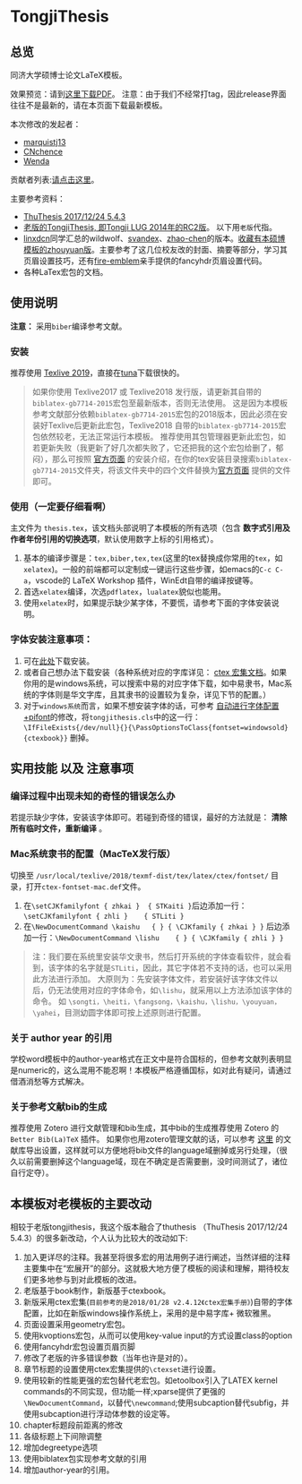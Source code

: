 # TongjiThesis
## 总览
同济大学硕博士论文LaTeX模板。

效果预览：请到[这里下载PDF](https://github.com/marquistj13/TongjiThesis/releases/latest)。
注意：由于我们不经常打tag，因此release界面往往不是最新的，请在本页面下载最新模板。

本次修改的发起者：
* [marquistj13](https://github.com/marquistj13)
* [CNchence](https://github.com/CNchence)
* [Wenda](https://github.com/Williamwenda)

贡献者列表:[请点击这里](https://github.com/marquistj13/TongjiThesis/graphs/contributors)。

主要参考资料：
* [ThuThesis 2017/12/24 5.4.3](https://github.com/xueruini/thuthesis)
* [老版的TongjiThesis, 即Tongji LUG 2014年的RC2版](https://sourceforge.net/projects/tongjithesis/)。 以下用`老版`代指。
* [linxdcn](https://github.com/linxdcn/TongjiThesis)同学汇总的wildwolf、[svandex](https://github.com/svandex/masthesis)、[zhao-chen](https://github.com/zhao-chen/TongjiThesis)的版本。[收藏有本硕博模板的zhouyuan版](https://github.com/zhouyuan/tongjithesis)。主要参考了这几位校友改的封面、摘要等部分，学习其页眉设置技巧，还有[fire-emblem](https://github.com/fire-emblem/)亲手提供的fancyhdr页眉设置代码。
* 各种LaTex宏包的文档。


## 使用说明
__注意：__ 采用`biber`编译参考文献。
### 安装
推荐使用 [Texlive 2019](https://mirrors.tuna.tsinghua.edu.cn/ctan/systems/texlive/Images/)，直接在[tuna](https://mirrors.tuna.tsinghua.edu.cn/ctan/systems/texlive/Images/)下载很快的。

>如果你使用 Texlive2017 或 Texlive2018 发行版，请更新其自带的`biblatex-gb7714-2015`宏包至最新版本，否则无法使用。
>这是因为本模板参考文献部分依赖`biblatex-gb7714-2015`宏包的2018版本，因此必须在安装好Texlive后更新此宏包，Texlive2018 自带的`biblatex-gb7714-2015`宏包依然较老，无法正常运行本模板。
推荐使用其包管理器更新此宏包，如若更新失败（我更新了好几次都失败了，它还把我的这个宏包给删了，郁闷），那么可按照 [官方页面](https://github.com/hushidong/biblatex-gb7714-2015) 的安装介绍，在你的tex安装目录搜索`biblatex-gb7714-2015`文件夹，将该文件夹中的四个文件替换为[官方页面](https://github.com/hushidong/biblatex-gb7714-2015) 提供的文件即可。

### 使用（一定要仔细看啊）
主文件为 `thesis.tex`，该文档头部说明了本模板的所有选项（包含 __数字式引用及作者年份引用的切换选项__，默认使用数字上标的引用格式）。

1. 基本的编译步骤是：`tex,biber,tex,tex`(这里的tex替换成你常用的`tex`，如`xelatex`)。一般的前端都可以定制成一键运行这些步骤，如emacs的`C-c C-a`，vscode的 LaTeX Workshop 插件，WinEdt自带的编译按键等。
1. 首选`xelatex`编译，次选`pdflatex`，`lualatex`貌似也能用。
1. 使用`xelatex`时，如果提示缺少某字体，不要慌，请参考下面的字体安装说明。
### 字体安装注意事项：
  1. 可在[此处](https://github.com/marquistj13/TongjiThesis/issues/18)下载安装。
  1. 或者自己想办法下载安装（各种系统对应的字库详见： [ctex 宏集文档](https://ctan.org/pkg/ctex)。如果你用的是windows系统，可以搜索中易的对应字体下载，如中易隶书，Mac系统的字体则是华文字库，且其隶书的设置较为复杂，详见下节的配置。）
  1. 对于`windows系统`而言，如果不想安装字体的话，可参考 [自动进行字体配置+pifont](https://github.com/marquistj13/TongjiThesis/commit/8d88c8fce195e78d9d485a6b65eae5867582e243)的修改，将`tongjithesis.cls`中的这一行：`\IfFileExists{/dev/null}{}{\PassOptionsToClass{fontset=windowsold}{ctexbook}}` 删掉。


## 实用技能 以及 注意事项


### 编译过程中出现未知的奇怪的错误怎么办
若提示缺少字体，安装该字体即可。若碰到奇怪的错误，最好的方法就是： __清除所有临时文件，重新编译__ 。



### Mac系统隶书的配置（MacTeX发行版）
切换至 `/usr/local/texlive/2018/texmf-dist/tex/latex/ctex/fontset/` 目录，打开`ctex-fontset-mac.def`文件。
1. 在`\setCJKfamilyfont { zhkai }  { STKaiti }`后边添加一行：`\setCJKfamilyfont { zhli }    { STLiti }`
2. 在`\NewDocumentCommand \kaishu   { } { \CJKfamily { zhkai } }` 后边添加一行：`\NewDocumentCommand \lishu    { } { \CJKfamily { zhli } }`

> 注：我们要在系统里安装华文隶书，然后打开系统的字体查看软件，就会看到，该字体的名字就是`STLiti`，因此，其它字体若不支持的话，也可以采用此方法进行添加。
大原则为：先安装字体文件，若安装好该字体文件以后，仍无法使用对应的字体命令，如`\lishu`，就采用以上方法添加该字体的命令。
如 `\songti，\heiti，\fangsong，\kaishu，\lishu，\youyuan，\yahei`，目测幼圆字体即可按上述原则进行配置。

### 关于 author year 的引用
学校word模板中的author-year格式在正文中是符合国标的，但参考文献列表明显是numeric的，这么混用不能忍啊！本模板严格遵循国标，如对此有疑问，请通过借酒消愁等方式解决。

### 关于参考文献bib的生成
推荐使用 Zotero 进行文献管理和bib生成，其中bib的生成推荐使用 Zotero 的 `Better Bib(La)TeX` 插件。
如果你也用zotero管理文献的话，可以参考 [这里](https://marquistj13.github.io/MyBlog/2018/05/zotero-export/#%E8%B0%83%E6%95%99better-bibtex-%E6%8F%92%E4%BB%B6%E7%94%9F%E6%88%90%E7%9A%84bib%E6%96%87%E4%BB%B6%E7%9A%84field) 的文献库导出设置，这样就可以方便地将bib文件的language域删掉或另行处理，（很久以前需要删掉这个language域，现在不确定是否需要删，没时间测试了，诸位自行定夺）。

## 本模板对老模板的主要改动
相较于老版tongjithesis，我这个版本融合了thuthesis （ThuThesis 2017/12/24 5.4.3）的很多新改动，个人认为比较大的改动如下:
1. 加入更详尽的注释。我甚至将很多宏的用法用例子进行阐述，当然详细的注释主要集中在“宏展开”的部分。这就极大地方便了模板的阅读和理解，期待校友们更多地参与到对此模板的改进。
1. 老版基于book制作，新版基于ctexbook。
1. 新版采用ctex宏集(`目前参考的是2018/01/28 v2.4.12《ctex宏集手册》`)自带的字体配置，比如在新版windows操作系统上，采用的是中易字库+ 微软雅黑。
1. 页面设置采用geometry宏包。
1. 使用kvoptions宏包，从而可以使用key-value input的方式设置class的option
1. 使用fancyhdr宏包设置页眉页脚
1. 修改了老版的许多错误参数（当年也许是对的）。
1. 章节标题的设置使用ctex宏集提供的`\ctexset`进行设置。
1. 使用较新的性能更强的宏包替代老宏包。如etoolbox引入了LATEX kernel commands的不同实现，但功能一样;xparse提供了更强的`\NewDocumentCommand`，以替代`\newcommand`;使用subcaption替代subfig，并使用subcaption进行浮动体参数的设定等。
1. chapter标题段前距离的修改
1. 各级标题上下间隙调整
1. 增加degreetype选项
1. 使用biblatex包实现参考文献的引用
1. 增加author-year的引用。
